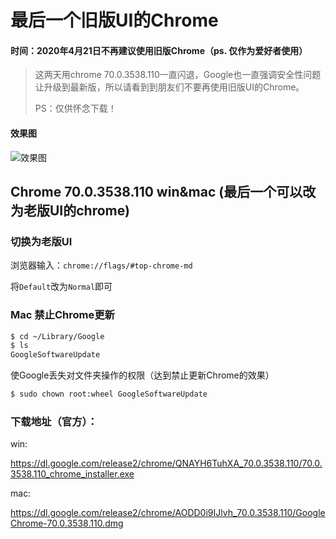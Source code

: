 # 最后一个旧版UI的Chrome
#### 时间：2020年4月21日不再建议使用旧版Chrome（ps. 仅作为爱好者使用）

> 这两天用chrome 70.0.3538.110一直闪退，Google也一直强调安全性问题让升级到最新版，所以请看到到朋友们不要再使用旧版UI的Chrome。
>
> PS：仅供怀念下载！


#### 效果图
![效果图](https://user-images.githubusercontent.com/13514929/144783236-ff79f59e-d1f2-4419-8198-257d37688008.png)



 

## Chrome 70.0.3538.110 win&mac (最后一个可以改为老版UI的chrome)

### 切换为老版UI

浏览器输入：`chrome://flags/#top-chrome-md`

将`Default`改为`Normal`即可

### Mac 禁止Chrome更新

```bash
$ cd ~/Library/Google
$ ls
GoogleSoftwareUpdate
```
使Google丢失对文件夹操作的权限（达到禁止更新Chrome的效果）
```bash
$ sudo chown root:wheel GoogleSoftwareUpdate
```

### 下载地址（官方）：

win:

https://dl.google.com/release2/chrome/QNAYH6TuhXA_70.0.3538.110/70.0.3538.110_chrome_installer.exe

mac:

https://dl.google.com/release2/chrome/AODD0i9IJlvh_70.0.3538.110/GoogleChrome-70.0.3538.110.dmg
